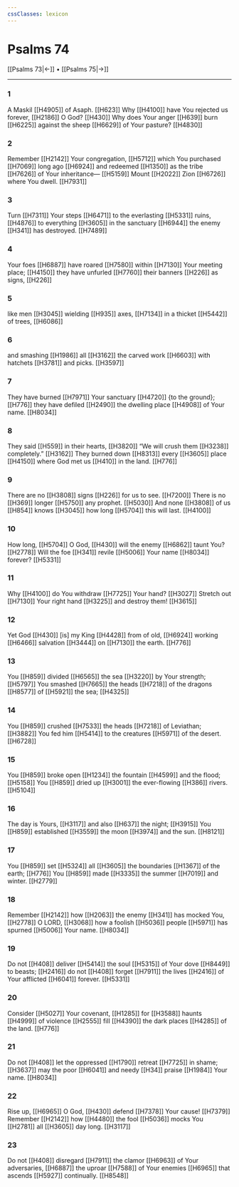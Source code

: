 ```yaml
---
cssClasses: lexicon
---
```


# Psalms 74

[[Psalms 73|←]] • [[Psalms 75|→]]

---

### 1
A Maskil [[H4905]] of Asaph. [[H623]] Why [[H4100]] have You rejected us forever, [[H2186]] O God? [[H430]] Why does Your anger [[H639]] burn [[H6225]] against the sheep [[H6629]] of Your pasture? [[H4830]]

### 2
Remember [[H2142]] Your congregation, [[H5712]] which You purchased [[H7069]] long ago [[H6924]] and redeemed [[H1350]] as the tribe [[H7626]] of Your inheritance— [[H5159]] Mount [[H2022]] Zion [[H6726]] where You dwell. [[H7931]]

### 3
Turn [[H7311]] Your steps [[H6471]] to the everlasting [[H5331]] ruins, [[H4876]] to everything [[H3605]] in the sanctuary [[H6944]] the enemy [[H341]] has destroyed. [[H7489]]

### 4
Your foes [[H6887]] have roared [[H7580]] within [[H7130]] Your meeting place; [[H4150]] they have unfurled [[H7760]] their banners [[H226]] as signs, [[H226]]

### 5
like men [[H3045]] wielding [[H935]] axes, [[H7134]] in a thicket [[H5442]] of trees, [[H6086]]

### 6
and smashing [[H1986]] all [[H3162]] the carved work [[H6603]] with hatchets [[H3781]] and picks. [[H3597]]

### 7
They have burned [[H7971]] Your sanctuary [[H4720]] {to the ground}; [[H776]] they have defiled [[H2490]] the dwelling place [[H4908]] of Your name. [[H8034]]

### 8
They said [[H559]] in their hearts, [[H3820]] “We will crush them [[H3238]] completely.” [[H3162]] They burned down [[H8313]] every [[H3605]] place [[H4150]] where God met us [[H410]] in the land. [[H776]]

### 9
There are no [[H3808]] signs [[H226]] for us to see. [[H7200]] There is no [[H369]] longer [[H5750]] any prophet. [[H5030]] And none [[H3808]] of us [[H854]] knows [[H3045]] how long [[H5704]] this will last. [[H4100]]

### 10
How long, [[H5704]] O God, [[H430]] will the enemy [[H6862]] taunt You? [[H2778]] Will the foe [[H341]] revile [[H5006]] Your name [[H8034]] forever? [[H5331]]

### 11
Why [[H4100]] do You withdraw [[H7725]] Your hand? [[H3027]] Stretch out [[H7130]] Your right hand [[H3225]] and destroy them! [[H3615]]

### 12
Yet God [[H430]] [is] my King [[H4428]] from of old, [[H6924]] working [[H6466]] salvation [[H3444]] on [[H7130]] the earth. [[H776]]

### 13
You [[H859]] divided [[H6565]] the sea [[H3220]] by Your strength; [[H5797]] You smashed [[H7665]] the heads [[H7218]] of the dragons [[H8577]] of [[H5921]] the sea; [[H4325]]

### 14
You [[H859]] crushed [[H7533]] the heads [[H7218]] of Leviathan; [[H3882]] You fed him [[H5414]] to the creatures [[H5971]] of the desert. [[H6728]]

### 15
You [[H859]] broke open [[H1234]] the fountain [[H4599]] and the flood; [[H5158]] You [[H859]] dried up [[H3001]] the ever-flowing [[H386]] rivers. [[H5104]]

### 16
The day is Yours, [[H3117]] and also [[H637]] the night; [[H3915]] You [[H859]] established [[H3559]] the moon [[H3974]] and the sun. [[H8121]]

### 17
You [[H859]] set [[H5324]] all [[H3605]] the boundaries [[H1367]] of the earth; [[H776]] You [[H859]] made [[H3335]] the summer [[H7019]] and winter. [[H2779]]

### 18
Remember [[H2142]] how [[H2063]] the enemy [[H341]] has mocked You, [[H2778]] O LORD, [[H3068]] how a foolish [[H5036]] people [[H5971]] has spurned [[H5006]] Your name. [[H8034]]

### 19
Do not [[H408]] deliver [[H5414]] the soul [[H5315]] of Your dove [[H8449]] to beasts; [[H2416]] do not [[H408]] forget [[H7911]] the lives [[H2416]] of Your afflicted [[H6041]] forever. [[H5331]]

### 20
Consider [[H5027]] Your covenant, [[H1285]] for [[H3588]] haunts [[H4999]] of violence [[H2555]] fill [[H4390]] the dark places [[H4285]] of the land. [[H776]]

### 21
Do not [[H408]] let the oppressed [[H1790]] retreat [[H7725]] in shame; [[H3637]] may the poor [[H6041]] and needy [[H34]] praise [[H1984]] Your name. [[H8034]]

### 22
Rise up, [[H6965]] O God, [[H430]] defend [[H7378]] Your cause! [[H7379]] Remember [[H2142]] how [[H4480]] the fool [[H5036]] mocks You [[H2781]] all [[H3605]] day long. [[H3117]]

### 23
Do not [[H408]] disregard [[H7911]] the clamor [[H6963]] of Your adversaries, [[H6887]] the uproar [[H7588]] of Your enemies [[H6965]] that ascends [[H5927]] continually. [[H8548]]

